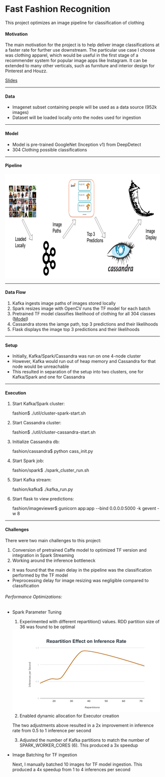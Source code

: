 # Fast Fashion Recognition

This project optimizes an image pipeline for classification of clothing

#### Motivation

The main motivation for the project is to help deliver image classifications at a faster rate for further use downstream. The particular use case I choose was clothing apparel, which would be useful in the first stage of a recommender system for popular image apps like Instagram. It can be extended to many other verticals, such as furniture and interior design for Pinterest and Houzz.

[Slides](http://bit.ly/fashion-ppt)

<hr/>

#### Data

* Imagenet subset containing people will be used as a data source (952k images)
* Dataset will be loaded locally onto the nodes used for ingestion

<hr/>

#### Model

* Model is pre-trained GoogleNet (Inception v1) from DeepDetect
* 304 Clothing possible classifications

<hr/>

#### Pipeline

<img src="https://raw.githubusercontent.com/VincentYing/fashion-pipeline/master/images/data-pipeline.png" width="800" height="340">

<hr/>

#### Data Flow

1. Kafka ingests image paths of images stored locally
2. Spark resizes image with OpenCV runs the TF model for each batch
3. Pretrained TF model classifies likelihood of clothing for all 304 classes ([Model](https://www.deepdetect.com/applications/model/))
4. Cassandra stores the iamge path, top 3 predictions and their likelihoods
5. Flask displays the image top 3 predictions and their likelihoods

<hr/>

#### Setup

* Initially, Kafka/Spark/Cassandra was run on one 4-node cluster
* However, Kafka would run out of heap memory and Cassandra for that node would be unreachable
* This resulted in separation of the setup into two clusters, one for Kafka/Spark and one for Cassandra

<hr/>

#### Execution

1. Start Kafka/Spark cluster:

    fashion$ ./util/cluster-spark-start.sh

2. Start Cassandra cluster:

    fashion$ ./util/cluster-cassandra-start.sh

3. Initialize Cassandra db:

    fashion/cassandra$ python cass_init.py

4. Start Spark job:

    fashion/spark$ ./spark_cluster_run.sh

5. Start Kafka stream:

    fashion/kafka$ ./kafka_run.py

6. Start flask to view predictions:

    fashion/imageviewer$ gunicorn app:app  --bind 0.0.0.0:5000 -k gevent -w 8

<hr/>

#### Challenges

There were two main challenges to this project:
1. Conversion of pretrained Caffe model to optimized TF version and integration in Spark Streaming
2. Working around the inference bottleneck
  * It was found that the main delay in the pipeline was the classification performed by the TF model
  * Preprocessing delay for image resizing was negligible compared to classification

###### Performance Optimizations:

* Spark Parameter Tuning

  1. Experimented with different repartition() values. RDD partition size of 36 was found to be optimal
    <img src="https://raw.githubusercontent.com/VincentYing/fashion-pipeline/master/images/repartition.png" width="480" height="270">

  2. Enabled dynamic allocation for Executor creation

    The two adjustments above resulted in a 2x improvement in inference rate from 0.5 to 1 inference per second

  3. Adjusted the number of Kafka partitions to match the number of SPARK_WORKER_CORES (6). This produced a 3x speedup


* Image Batching for TF ingestion

  Next, I manually batched 10 images for TF model ingestion. This produced a 4x speedup from 1 to 4 inferences per second
